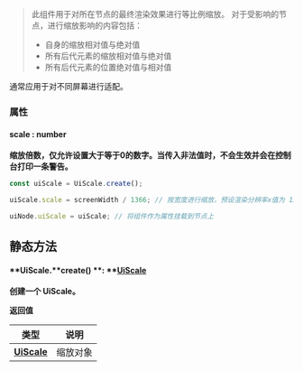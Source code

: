 > 此组件用于对所在节点的最终渲染效果进行等比例缩放。
> 对于受影响的节点，进行缩放影响的内容包括：
> - 自身的缩放相对值与绝对值
> - 所有后代元素的缩放相对值与绝对值
> - 所有后代元素的位置绝对值与相对值
> 
通常应用于对不同屏幕进行适配。


### 属性

#### scale : number
**缩放倍数，仅允许设置大于等于0的数字。当传入非法值时，不会生效并会在控制台打印一条警告。**
```javascript
const uiScale = UiScale.create();

uiScale.scale = screenWidth / 1366; // 按宽度进行缩放，预设渲染分辨率x值为 1366px

uiNode.uiScale = uiScale; // 将组件作为属性挂载到节点上

```




## **静态方法**

#### **UiScale.**create() **: **[**UiScale**](https://www.yuque.com/box3lab/api/igyefsag31tcb8pg)
**创建一个 UiScale。**

**返回值**

| **类型** | **说明** |
| --- | --- |
| [**UiScale**](https://www.yuque.com/box3lab/api/igyefsag31tcb8pg) | 缩放对象 |


